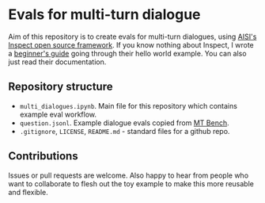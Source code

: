 # Evals for multi-turn dialogue

Aim of this repository is to create evals for multi-turn dialogues, using [AISI's Inspect open source framework](https://ukgovernmentbeis.github.io/inspect_ai/).
If you know nothing about Inspect, I wrote a [beginner's guide](https://lovkush.medium.com/evaluating-llms-using-uk-ai-safety-institutes-inspect-framework-96435c9352f3) going through their hello world example.
You can also just read their documentation.

## Repository structure
- `multi_dialogues.ipynb`. Main file for this repository which contains example eval workflow.
- `question.jsonl`. Example dialogue evals copied from [MT Bench](https://github.com/lm-sys/FastChat/blob/main/fastchat/llm_judge/data/mt_bench/question.jsonl).
- `.gitignore`, `LICENSE`, `README.md` - standard files for a github repo.

## Contributions
Issues or pull requests are welcome.
Also happy to hear from people who want to collaborate to flesh out the toy example to make this more reusable and flexible.
